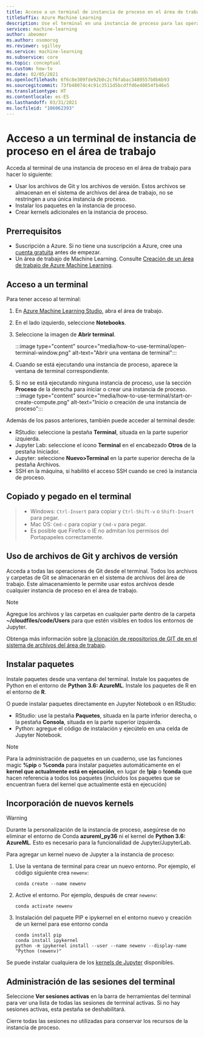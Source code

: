 ```yaml
---
title: Acceso a un terminal de instancia de proceso en el área de trabajo
titleSuffix: Azure Machine Learning
description: Use el terminal en una instancia de proceso para las operaciones de Git, para instalar paquetes y para agregar kernels.
services: machine-learning
author: abeomor
ms.author: osomorog
ms.reviewer: sgilley
ms.service: machine-learning
ms.subservice: core
ms.topic: conceptual
ms.custom: how-to
ms.date: 02/05/2021
ms.openlocfilehash: 6f6c8e309fde92b0c2cf6fabac3489557b0b6b93
ms.sourcegitcommit: 73fb48074c4c91c3511d5bcdffd6e40854fb46e5
ms.translationtype: HT
ms.contentlocale: es-ES
ms.lasthandoff: 03/31/2021
ms.locfileid: "106062393"
---
```

# <a name="access-a-compute-instance-terminal-in-your-workspace"></a>Acceso a un terminal de instancia de proceso en el área de trabajo

Acceda al terminal de una instancia de proceso en el área de trabajo para hacer lo siguiente:

* Usar los archivos de Git y los archivos de versión. Estos archivos se almacenan en el sistema de archivos del área de trabajo, no se restringen a una única instancia de proceso.
* Instalar los paquetes en la instancia de proceso.
* Crear kernels adicionales en la instancia de proceso.

## <a name="prerequisites"></a>Prerrequisitos

* Suscripción a Azure. Si no tiene una suscripción a Azure, cree una [cuenta gratuita](https://aka.ms/AMLFree) antes de empezar.
* Un área de trabajo de Machine Learning. Consulte [Creación de un área de trabajo de Azure Machine Learning](how-to-manage-workspace.md).

## <a name="access-a-terminal"></a>Acceso a un terminal

Para tener acceso al terminal:

1. En [Azure Machine Learning Studio](https://ml.azure.com), abra el área de trabajo.
1. En el lado izquierdo, seleccione **Notebooks**.
1. Seleccione la imagen de **Abrir terminal**.

    :::image type="content" source="media/how-to-use-terminal/open-terminal-window.png" alt-text="Abrir una ventana de terminal":::

1. Cuando se está ejecutando una instancia de proceso, aparece la ventana de terminal correspondiente.
1. Si no se está ejecutando ninguna instancia de proceso, use la sección **Proceso** de la derecha para iniciar o crear una instancia de proceso.
    :::image type="content" source="media/how-to-use-terminal/start-or-create-compute.png" alt-text="Inicio o creación de una instancia de proceso":::

Además de los pasos anteriores, también puede acceder al terminal desde:

* RStudio: seleccione la pestaña **Terminal**, situada en la parte superior izquierda.
* Jupyter Lab:  seleccione el icono **Terminal** en el encabezado **Otros** de la pestaña Iniciador.
* Jupyter:  seleccione **Nuevo>Terminal** en la parte superior derecha de la pestaña Archivos.
* SSH en la máquina, si habilitó el acceso SSH cuando se creó la instancia de proceso.

## <a name="copy-and-paste-in-the-terminal"></a>Copiado y pegado en el terminal

> * Windows: `Ctrl-Insert` para copiar y `Ctrl-Shift-v` o `Shift-Insert` para pegar.
> * Mac OS: `Cmd-c` para copiar y `Cmd-v` para pegar.
> * Es posible que Firefox o IE no admitan los permisos del Portapapeles correctamente.

## <a name="use-files-from-git-and-version-files"></a><a name=git></a> Uso de archivos de Git y archivos de versión

Acceda a todas las operaciones de Git desde el terminal. Todos los archivos y carpetas de Git se almacenarán en el sistema de archivos del área de trabajo. Este almacenamiento le permite usar estos archivos desde cualquier instancia de proceso en el área de trabajo.

> [!NOTE]
> Agregue los archivos y las carpetas en cualquier parte dentro de la carpeta **~/cloudfiles/code/Users** para que estén visibles en todos los entornos de Jupyter.

Obtenga más información sobre [la clonación de repositorios de GIT de en el sistema de archivos del área de trabajo](concept-train-model-git-integration.md#clone-git-repositories-into-your-workspace-file-system).

## <a name="install-packages"></a>Instalar paquetes

 Instale paquetes desde una ventana del terminal. Instale los paquetes de Python en el entorno de **Python 3.6: AzureML**.  Instale los paquetes de R en el entorno de **R**.

O puede instalar paquetes directamente en Jupyter Notebook o en RStudio:

* RStudio: use la pestaña **Paquetes**, situada en la parte inferior derecha, o la pestaña **Consola**, situada en la parte superior izquierda.  
* Python: agregue el código de instalación y ejecútelo en una celda de Jupyter Notebook.

> [!NOTE]
> Para la administración de paquetes en un cuaderno, use las funciones magic **%pip** o **%conda** para instalar paquetes automáticamente en el **kernel que actualmente está en ejecución**, en lugar de **!pip** o **!conda** que hacen referencia a todos los paquetes (incluidos los paquetes que se encuentran fuera del kernel que actualmente está en ejecución)

## <a name="add-new-kernels"></a>Incorporación de nuevos kernels

> [!WARNING]
>  Durante la personalización de la instancia de proceso, asegúrese de no eliminar el entorno de Conda **azureml_py36** ni el kernel de **Python 3.6: AzureML**. Esto es necesario para la funcionalidad de Jupyter/JupyterLab.

Para agregar un kernel nuevo de Jupyter a la instancia de proceso:

1. Use la ventana de terminal para crear un nuevo entorno.  Por ejemplo, el código siguiente crea `newenv`:

    ```shell
    conda create --name newenv
    ```

1. Active el entorno.  Por ejemplo, después de crear `newenv`:

    ```shell
    conda activate newenv
    ```

1. Instalación del paquete PIP e ipykernel en el entorno nuevo y creación de un kernel para ese entorno conda

    ```shell
    conda install pip
    conda install ipykernel
    python -m ipykernel install --user --name newenv --display-name "Python (newenv)"
    ```

Se puede instalar cualquiera de los [kernels de Jupyter](https://github.com/jupyter/jupyter/wiki/Jupyter-kernels) disponibles.

## <a name="manage-terminal-sessions"></a>Administración de las sesiones del terminal

 Seleccione **Ver sesiones activas** en la barra de herramientas del terminal para ver una lista de todas las sesiones de terminal activas. Si no hay sesiones activas, esta pestaña se deshabilitará.

Cierre todas las sesiones no utilizadas para conservar los recursos de la instancia de proceso.